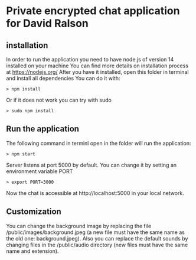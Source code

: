 # Private encrypted chat application for David Ralson
## installation
In order to run the application you need to have node.js of version 14 installed on your machine
You can find more details on installation process at https://nodejs.org/
After you have it installed, open this folder in terminal and install all dependencies
You can do it with:
```
> npm install
```
Or if it does not work you can try with sudo
```
> sudo npm install
```
## Run the application
The following command in terminl open in the folder will run the application:
```
> npm start
```
Server listens at port 5000 by default. You can change it by setting an environment variable PORT
```
> export PORT=3000
```
Now the chat is accessible at http://localhost:5000 in your local network.
## Customization
You can change the background image by replacing the file /public/images/background.jpeg (a new file must have the same name as the old one: background.jpeg).
Also you can replace the default sounds by changing files in the /public/audio directory (new files must have the same name and extension).